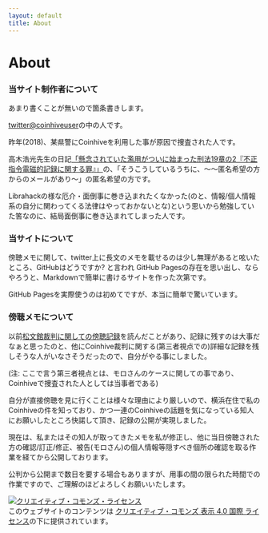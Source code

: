 ```yaml
---
layout: default
title: About
---
```


# About

### 当サイト制作者について

あまり書くことが無いので箇条書きします。



[twitter@coinhiveuser](https://twitter.com/coinhiveuser)の中の人です。

昨年(2018)、某県警にCoinhiveを利用した事が原因で捜査された人です。

高木浩光先生の日記[「懸念されていた濫用がついに始まった刑法19章の2『不正指令電磁的記録に関する罪』」](https://takagi-hiromitsu.jp/diary/20180610.html#p01)の、「そうこうしているうちに、～～匿名希望の方からのメールがあり～」の匿名希望の方です。

Librahackの様な厄介・面倒事に巻き込まれたくなかった(のと、情報/個人情報系の自分に関わってくる法律はやっておかないとな)という思いから勉強していた筈なのに、結局面倒事に巻き込まれてしまった人です。





### 当サイトについて

傍聴メモに関して、twitter上に長文のメモを載せるのは少し無理があると呟いたところ、GitHubはどうですか? と言われ GitHub Pagesの存在を思い出し、ならやろうと、Markdownで簡単に書けるサイトを作った次第です。

GitHub Pagesを実際使うのは初めてですが、本当に簡単で驚いています。





### 傍聴メモについて

以前[松文館裁判に関しての傍聴記録](http://www.geocities.co.jp/AnimeComic-Tone/9018/shoubun0714-05.html)を読んだことがあり、記録に残すのは大事だなぁと思ったのと、他にCoinhive裁判に関する(第三者視点での)詳細な記録を残しそうな人がいなさそうだったので、自分がやる事にしました。

(注: ここで言う第三者視点とは、モロさんのケースに関しての事であり、Coinhiveで捜査された人としては当事者である)



自分が直接傍聴を見に行くことは様々な理由により厳しいので、横浜在住で私のCoinhiveの件を知っており、かつ一連のCoinhiveの話題を気になっている知人にお願いしたところ快諾して頂き、記録の公開が実現しました。

現在は、私またはその知人が取ってきたメモを私が修正し、他に当日傍聴された方の確認/訂正/修正、被告(モロさん)の個人情報等隠すべき個所の確認を取る作業を経てから公開しております。



公判から公開まで数日を要する場合もありますが、用事の間の限られた時間での作業ですので、ご理解のほどよろしくお願いいたします。



<a rel="license" href="http://creativecommons.org/licenses/by/4.0/"><img alt="クリエイティブ・コモンズ・ライセンス" style="border-width:0" src="https://i.creativecommons.org/l/by/4.0/88x31.png" /></a><br />このウェブサイトのコンテンツは <a rel="license" href="http://creativecommons.org/licenses/by/4.0/">クリエイティブ・コモンズ 表示 4.0 国際 ライセンス</a>の下に提供されています。